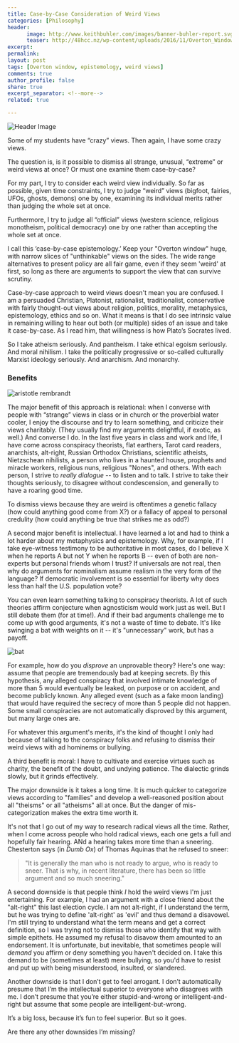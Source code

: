 ```yaml
---
title: Case-by-Case Consideration of Weird Views
categories: [Philosophy]
header:
      image: http://www.keithbuhler.com/images/banner-buhler-report.svg
      teaser: http://48hcc.nz/wp-content/uploads/2016/11/Overton_Window-1024x538.jpg
excerpt: 
permalink: 
layout: post
tags: [Overton window, epistemology, weird views]
comments: true
author_profile: false
share: true
excerpt_separator: <!--more-->
related: true

---
```


![Header Image](http://48hcc.nz/wp-content/uploads/2016/11/Overton_Window-1024x538.jpg)


Some of my students have “crazy” views. Then again, I have some crazy views.

The question is, is it possible to dismiss all strange, unusual, “extreme” or weird views at once? Or must one examine them case-by-case?

For my part, I try to consider each weird view individually. So far as possible, given time constraints, I try to judge “weird” views (bigfoot, fairies, UFOs, ghosts, demons) one by one, examining its individual merits rather than judging the whole set at once.

Furthermore, I try to judge all “official” views (western science, religious monotheism, political democracy) one by one rather than accepting the whole set at once.

I call this ‘case-by-case epistemology.’ Keep your "Overton window" huge, with narrow slices of "unthinkable" views on the sides. The wide range alternatives to present policy are all fair game, even if they seem 'weird' at first, so long as there are arguments to support the view that can survive scrutiny.  


Case-by-case approach to weird views doesn't mean you are confused.  I am a persuaded Christian, Platonist, rationalist, traditionalist, conservative with fairly thought-out views about religion, politics, morality, metaphysics, epistemology, ethics and so on. What it means is that I do see intrinsic value in remaining willing to hear out both (or multiple) sides of an issue and take it case-by-case. As I read him, that willingness is how Plato’s Socrates lived.

<!--more-->

So I take atheism seriously. And pantheism. I take ethical egoism seriously. And moral nihilism. I take the politically progressive or so-called culturally Marxist ideology seriously. And anarchism. And monarchy.


### Benefits


![aristotle rembrandt](http://www.energyenhancement.org/Rembrandt-Aristotle-contemplating-bust-Homer.jpg)


The major benefit of this approach is relational: when I converse with people with “strange” views in class or in church or the proverbial water cooler, I enjoy the discourse and try to learn something, and criticize their views charitably. (They usually find my arguments delightful, if exotic, as well.) And converse I do. In the last five years in class and work and life, I have come across conspiracy theorists, flat earthers, Tarot card readers, anarchists, alt-right, Russian Orthodox Christians, scientific atheists, Nietzschean nihilists, a person who lives in a haunted house, prophets and miracle workers, religious nuns, religious "Nones", and others. With each person, I strive to _really dialogue_ -- to listen and to talk. I strive to take their thoughts seriously, to disagree without condescension, and generally to have a roaring good time. 


To dismiss views because they are weird is oftentimes a genetic fallacy (how could anything good come from X?) or a fallacy of appeal to personal credulity (how could anything be true that strikes me as odd?) 


A second major benefit is intellectual.  I have learned a lot and had to think a lot harder about my metaphysics and epistemology. Why, for example, if I take eye-witness testimony to be authoritative in most cases, do I believe X when he reports A but not Y when he reports B -- even of both are non-experts but personal friends whom I trust?  If universals are not real, then why do arguments for nominalism assume realism in the very form of the language? If democratic involvement is so essential for liberty why does less than half the U.S. population vote? 

You can even learn something talking to conspiracy theorists. A lot of such theories affirm conjecture when agnosticism would work just as well. But I still debate them (for at time!).  And if their bad arguments challenge me to come up with good arguments, it's not a waste of time to debate. It's like swinging a bat with weights on it -- it's "unnecessary" work, but has a payoff. 

![bat](http://upl.stack.com/wp-content/uploads/Do-Donuts-Improve-Bat-Speed.jpg)


For example, how do you _disprove_ an unprovable theory? Here's one way: assume that people are tremendously bad at keeping secrets. By this hypothesis, any alleged conspiracy that involved intimate knowledge of more than 5 would eventually be leaked, on purpose or on accident, and become publicly known. Any alleged event (such as a fake moon landing) that would have required the secrecy of more than 5 people did not happen. Some small conspiracies are not automatically disproved by this argument, but many large ones are. 

For whatever this argument's merits, it's the kind of thought I only had because of talking to the conspiracy folks and refusing to dismiss their weird views with ad hominems or bullying. 


A third benefit is moral: I have to cultivate and exercise virtues such as charity, the benefit of the doubt, and undying patience. The dialectic grinds slowly, but it grinds effectively.

The major downside is it takes a long time. It is much quicker to categorize views according to "families" and develop a well-reasoned position about all "theisms" or all "atheisms" all at once. But the danger of mis-categorization makes the extra time worth it. 



It's not that I go out of my way to research radical views all the time. Rather, when I come across people who hold radical views, each one gets a full and hopefully fair hearing. ANd a hearing takes more time than a sneering. Chesterton says (in _Dumb Ox_) of Thomas Aquinas that he refused to sneer: 

>"It is generally the man who is not ready to argue, who is ready to sneer. That is why, in recent literature, there has been so little argument and so much sneering."

A second downside is that people think _I_ hold the weird views I'm just entertaining. For example, I had an argument with a close friend about the "alt-right" this last election cycle. I am not alt-right, if I understand the term, but he was trying to define 'alt-right' as 'evil' and thus demand a disavowel. I'm still trying to understand what the term means and get a correct definition, so I was trying not to dismiss those who identify that way with simple epithets. He assumed my refusal to disavow them amounted to an endorsement. It is unfortunate, but inevitable, that sometimes people will _demand_ you affirm or deny something you haven't decided on. I take this demand to be (sometimes at least) mere bullying, so you'd have to resist and put up with being misunderstood, insulted, or slandered. 


Another downside is that I don’t get to feel arrogant. I don’t automatically presume that I’m the intellectual superior to everyone who disagrees with me. I don’t presume that you’re either stupid-and-wrong or intelligent-and-right but assume that some people are intelligent-but-wrong.

It’s a big loss, because it’s fun to feel superior. But so it goes.

Are there any other downsides I’m missing?



